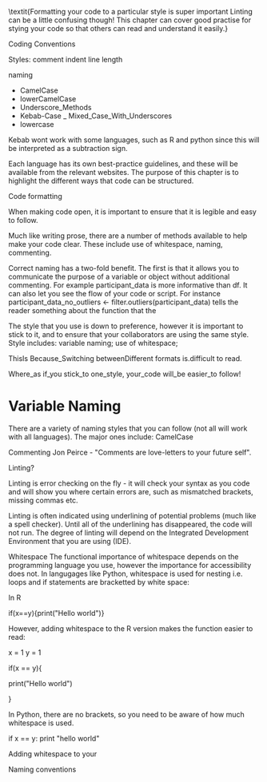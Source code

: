 \textit{Formatting your code to a particular style is super important
Linting can be a little confusing though!
This chapter can cover good practise for stying your code so that others can read and understand it easily.}

Coding Conventions

Styles:
comment
indent
line length

naming
- CamelCase
- lowerCamelCase
- Underscore_Methods
- Kebab-Case
_ Mixed_Case_With_Underscores
- lowercase

Kebab wont work with some languages, such as R and python since this will be interpreted as a subtraction sign. 

Each language has its own best-practice guidelines, and these will be available from the relevant websites.  The purpose of this chapter is to highlight the different ways that code can be structured.

Code formatting

When making code open, it is important to ensure that it is legible and easy to follow.

Much like writing prose, there are a number of methods available to help make your code clear.  These include use of whitespace, naming, commenting.

Correct naming has a two-fold benefit.  The first is that it allows you to communicate the purpose of a variable or object without additional commenting.  For example participant_data is more informative than df.  It can also let you see the flow of your code or script.  For instance  participant_data_no_outliers <- filter.outliers(participant_data) tells the reader something about the function that the 


The style that you use is down to preference, however it is important to stick to it, and to ensure that your collaborators are using the same style.  Style includes: variable naming; use of whitespace; 

ThisIs Because_Switching 
	betweenDifferent 
	formats is.difficult 
		to read.

Where_as if_you stick_to one_style, your_code will_be easier_to follow!

# Variable Naming
There are a variety of naming styles that you can follow (not all will work with all languages).
The major ones include:
CamelCase

Commenting
Jon Peirce - "Comments are love-letters to your future self".

Linting?

Linting is error checking on the fly - it will check your syntax as you code and will show you where certain errors are, such as mismatched brackets, missing commas etc.

Linting is often indicated using underlining of potential problems (much like a spell checker).  Until all of the underlining has disappeared, the code will not run.  The degree of linting will depend on the Integrated Development Environment that you are using (IDE). 

Whitespace
The functional importance of whitespace depends on the programming language you use, however the importance for accessibility does not.  In langugages like Python, whitespace is used for nesting i.e. loops and if statements are bracketted by white space:

In R

if(x==y){print("Hello world")}

However, adding whitespace to the R version makes the function easier to read:

x = 1
y = 1

if(x == y){

print("Hello world")

}

In Python, there are no brackets, so you need to be aware of how much whitespace is used.

if x == y:
	print "hello world"


Adding whitespace to your

Naming conventions
